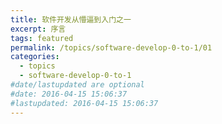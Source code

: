 ```yaml
---
title: 软件开发从懵逼到入门之一
excerpt: 序言
tags: featured
permalink: /topics/software-develop-0-to-1/01
categories:
  - topics
  - software-develop-0-to-1
#date/lastupdated are optional
#date: 2016-04-15 15:06:37
#lastupdated: 2016-04-15 15:06:37
---
```


